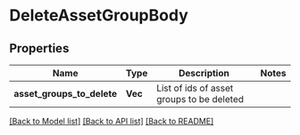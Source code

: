 # DeleteAssetGroupBody

## Properties

Name | Type | Description | Notes
------------ | ------------- | ------------- | -------------
**asset_groups_to_delete** | **Vec<String>** | List of ids of asset groups to be deleted | 

[[Back to Model list]](../README.md#documentation-for-models) [[Back to API list]](../README.md#documentation-for-api-endpoints) [[Back to README]](../README.md)


